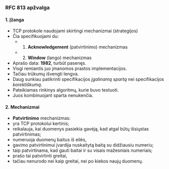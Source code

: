 ### RFC 813 apžvalga

#### 1. Įžanga

- TCP protokole naudojami skirtingi mechanizmai (strategijos)
- Čia specifikuojami du:
  - 1. **Acknowledgement** (patvirtinimo) mechanizmas
  - 2. **Window** (lango) mechanizmas
- Aprašo data: **1982**, turbūt pasenęs.
- Visgi remiantis juo įmanomos prastos implementacijos.
- Tačiau trūkumų išvengti lengva.
- Daug sunkiau patikrinti specifikacijos _įgalinamą spartą_ nei specifikacijos _korektiškumą_.
- Pateikiamas rinkinys algoritmų, kurie buvo testuoti.
- Juos kombinuojant sparta nenukenčia.

#### 2. Mechanizmai

- **Patvirtinimo** mechanizmas:
- yra TCP protokolui kertinis;
- reikalauja, kai duomenys pasiekia gavėją, kad atgal būtų išsiųstas patvirtinimas;
- numeruoja duomenų baitus iš eilės,
- gavimo patvirtinimui įvardija nuskaitytą baitą su didžiausiu numeriu;
- taip patvirtinama, kad gauti baitai ir su visais mažesniais numeriais;
- prašo tai patvirtinti greitai,
- tačiau nenurodo nei kaip greitai, nei po kiekos naujų duomenų.
